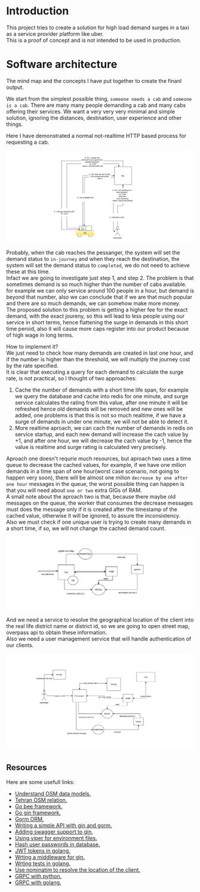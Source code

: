 # Introduction

This project tries to create a solution for high load demand surges in a taxi as a service provider platform like uber.  
This is a proof of concept and is not intended to be used in production.

# Software architecture

The mind map and the concepts I have put together to create the finanl output.    

We start from the simplest possible thing, `someone needs a cab` and `someone is a cab`. There are many many people demanding a cab and many cabs offering their services. We want a very very very minimal and simple solution, ignoring the distances, destination, user experience and other things.  

Here I have demonstrated a normal not-realtime HTTP based process for requesting a cab.

![simple request response](./docs/images/simple-cycle.png)

Probably, when the cab reaches the pessanger, the system will set the demand status to `in-journey` and when they reach the destination, the system will set the demand status to `completed`, we do not need to achieve these at this time.   
Infact we are going to investigate just step 1, and step 2. The problem is that sometimes demand is so much higher than the number of cabs available. for example we can only service around 100 people in a hour, but demand is beyond that number, also we can conclude that if we are that much popular and there are so much demands, we can somehow make more money.  
The proposed solution to this problem is getting a higher fee for the exact demand, with the exact joureny, so this will lead to less people using our service in short terms, hence flattening the surge in demands in this short time peroid, also it will cause more caps register into our product because of high wage in long terms.   

How to implement it?  
We just need to check how many demands are created in last one hour, and if the number is higher than the threshold, we will multiply the journey cost by the rate specified.  
It is clear that executing a query for each demand to calculate the surge rate, is not practical, so I thought of two approaches: 
1. Cache the number of demands with a short time life span, for example we query the database and cache into redis for one minute, and surge service calculates the rating from this value, after one minute it will be refreshed hence old demands will be removed and new ones will be added, one problems is that this is not so much realtime, if we have a surge of demands in under one minute, we will not be able to detect it.  
2. More realtime aproach, we can cach the number of demands in redis on service startup, and each new demand will increase the cach value by +1, and after one hour, we will decrease the cach value by -1, hence the value is realtime and surge rating is calculated very precisely.   

Aproach one doesn't requrie much resources, but aproach two uses a time queue to decrease the cached values, for example, if we have one milion demands in a time span of one hour(worst case scenario, not going to happen very soon), there will be almost one milion `decrease by one after one hour` messages in the queue, the worst possible thing can happen is that you will need about `one or two` extra GIGs of RAM.  
A small note about the aproach two is that, because there maybe old messages on the queue, the worker that consumes the decrease messages must does the message only if it is created after the timestamp of the cached value, otherwise it will be ignored, to assure the inconsistency.  
Also we must check if one unique user is trying to create many demands in a short time, if so, we will not change the cached demand count.  

![surge service basic](./docs/images/surge-basic.png)

And we need a service to resolve the geographical location of the client into the real life district name or district id, so we are going to open street map, overpass api to obtain these information.  
Also we need a user management service that will handle authentication of our clients.  

![overal design](./docs/images/design.png)

## Resources

Here are some usefull links:  
- [Understand OSM data models.](https://wiki.openstreetmap.org/wiki/Elements)  
- [Tehran OSM relation.](https://www.openstreetmap.org/relation/6663864#map=12/35.7398/51.4933)  
- [Go bee framework.](https://beego.vip/docs/intro/)  
- [Go gin framework.](https://github.com/gin-gonic/gin)  
- [Gorm ORM.](https://github.com/go-gorm/gorm)  
- [Writing a simple API with gin and gorm.](https://blog.logrocket.com/how-to-build-a-rest-api-with-golang-using-gin-and-gorm/)  
- [Adding swagger support to gin.](https://github.com/swaggo/swag)  
- [Using viper for environment files.](https://github.com/spf13/viper)  
- [Hash user passwords in database.](https://pkg.go.dev/golang.org/x/crypto/bcrypt)  
- [JWT tokens in golang.](https://github.com/golang-jwt/jwt)  
- [Wrting a middleware for gin.](https://sosedoff.com/2014/12/21/gin-middleware.html)  
- [Wrting tests in golang.](https://www.digitalocean.com/community/tutorials/how-to-write-unit-tests-in-go-using-go-test-and-the-testing-package)  
- [Use nominatim to resolve the location of the client.](https://nominatim.org/release-docs/develop/api/Reverse/)  
- [GRPC with python.](https://realpython.com/python-microservices-grpc/)    
- [GRPC with golang.](https://tutorialedge.net/golang/go-grpc-beginners-tutorial/)  
